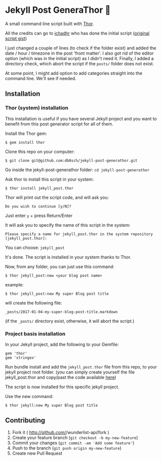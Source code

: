 Jekyll Post GeneraThor :hammer:
===============================

A small command line script built with [Thor](http://whatisthor.com/).

All the credits can go to [ichadhr](https://github.com/ichadhr) who has done the initial script ([original script gist](https://gist.github.com/ichadhr/0b4e35174c7e90c0b31b))

I just changed a couple of lines (to check if the folder exist) and added the date / hour / timezone in the post 'front matter'.
I also got rid of the editor option (which was in the initial script) as I didn't need it.
Finally, I added a directory check, which abort the script if the `posts/` folder does not exist.

At some point, I might add option to add categories straight into the command line. We'll see if needed.

## Installation

### Thor (system) installation

This installation is useful if you have several Jekyll project and you want to benefit from this post generator script for all of them.

Install the Thor gem:
```
$ gem install thor
```

Clone this repo on your computer:
```
$ git clone git@github.com:db0sch/jekyll-post-generathor.git
```

Go inside the jekyll-post-generathor folder: `cd jekyll-post-generathor`

Ask thor to install this script in your system:
```
$ thor install jekyll_post.thor
```

Thor will print out the script code, and will ask you:

```
Do you wish to continue [y/N]?
```

Just enter `y` + press Return/Enter

It will ask you to specify the name of this script in the system:

```
Please specify a name for jekyll_post.thor in the system repository [jekyll_post.thor]:
```

You can choose: `jekyll_post`

It's done.
The script is installed in your system thanks to Thor.

Now, from any folder, you can just use this command:

```
$ thor jekyll_post:new <your blog post name>
```

example:

```
$ thor jekyll_post:new My super Blog post title
```

will create the following file:

```
_posts/2017-01-04-my-super-blog-post-title.markdown
```

(if the `_posts/` directory exist, otherwise, it will abort the script.)


### Project basis installation

In your Jekyll project, add the following to your Gemfile:

```
gem 'thor'
gem 'stringex'
```

Run bundle install and add the `jekyll_post.thor` file from this repo, to your jekyll project root folder.
(you can simply create yourself the file jekyll_post.thor and copy/past the code available [here](https://raw.githubusercontent.com/db0sch/jekyll-post-generathor/master/jekyll_post.thor))

The script is now installed for this specific jekyll project.

Use the new command:
```
$ thor jekyll:new My super Blog post title
```

## Contributing

1. Fork it ( http://github.com/<my-github-username>/wunderlist-api/fork )
2. Create your feature branch (`git checkout -b my-new-feature`)
3. Commit your changes (`git commit -am 'Add some feature'`)
4. Push to the branch (`git push origin my-new-feature`)
5. Create new Pull Request

